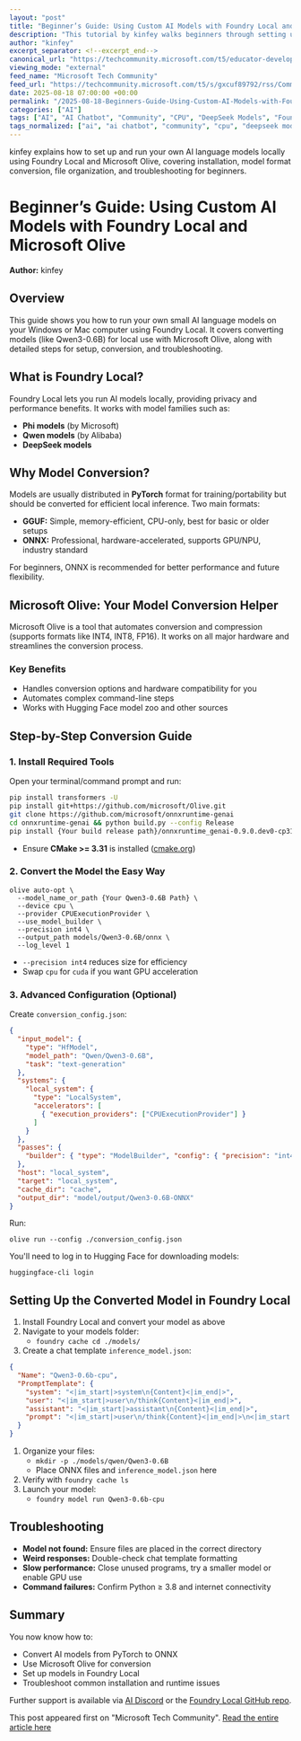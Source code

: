 ```yaml
---
layout: "post"
title: "Beginner’s Guide: Using Custom AI Models with Foundry Local and Microsoft Olive"
description: "This tutorial by kinfey walks beginners through setting up custom AI language models such as Qwen3-0.6B on their local machine using Foundry Local. The guide covers model format differences, why and how to convert models, a step-by-step process using Microsoft Olive, required folder structures, troubleshooting common errors, and tips for maximizing local AI performance."
author: "kinfey"
excerpt_separator: <!--excerpt_end-->
canonical_url: "https://techcommunity.microsoft.com/t5/educator-developer-blog/how-to-use-custom-models-with-foundry-local-a-beginner-s-guide/ba-p/4428857"
viewing_mode: "external"
feed_name: "Microsoft Tech Community"
feed_url: "https://techcommunity.microsoft.com/t5/s/gxcuf89792/rss/Community"
date: 2025-08-18 07:00:00 +00:00
permalink: "/2025-08-18-Beginners-Guide-Using-Custom-AI-Models-with-Foundry-Local-and-Microsoft-Olive.html"
categories: ["AI"]
tags: ["AI", "AI Chatbot", "Community", "CPU", "DeepSeek Models", "Foundry Local", "GGUF", "GPU", "Hugging Face", "INT4", "Local Inference", "Mac", "Microsoft Olive", "Model Compression", "Model Conversion", "ONNX", "Phi Models", "Python", "PyTorch", "Qwen Models", "Qwen3 0.6B", "Transformers", "Windows"]
tags_normalized: ["ai", "ai chatbot", "community", "cpu", "deepseek models", "foundry local", "gguf", "gpu", "hugging face", "int4", "local inference", "mac", "microsoft olive", "model compression", "model conversion", "onnx", "phi models", "python", "pytorch", "qwen models", "qwen3 0dot6b", "transformers", "windows"]
---
```


kinfey explains how to set up and run your own AI language models locally using Foundry Local and Microsoft Olive, covering installation, model format conversion, file organization, and troubleshooting for beginners.<!--excerpt_end-->

# Beginner’s Guide: Using Custom AI Models with Foundry Local and Microsoft Olive

**Author:** kinfey

## Overview

This guide shows you how to run your own small AI language models on your Windows or Mac computer using Foundry Local. It covers converting models (like Qwen3-0.6B) for local use with Microsoft Olive, along with detailed steps for setup, conversion, and troubleshooting.

## What is Foundry Local?

Foundry Local lets you run AI models locally, providing privacy and performance benefits. It works with model families such as:

- **Phi models** (by Microsoft)
- **Qwen models** (by Alibaba)
- **DeepSeek models**

## Why Model Conversion?

Models are usually distributed in **PyTorch** format for training/portability but should be converted for efficient local inference. Two main formats:

- **GGUF:** Simple, memory-efficient, CPU-only, best for basic or older setups
- **ONNX:** Professional, hardware-accelerated, supports GPU/NPU, industry standard

For beginners, ONNX is recommended for better performance and future flexibility.

## Microsoft Olive: Your Model Conversion Helper

Microsoft Olive is a tool that automates conversion and compression (supports formats like INT4, INT8, FP16). It works on all major hardware and streamlines the conversion process.

### Key Benefits

- Handles conversion options and hardware compatibility for you
- Automates complex command-line steps
- Works with Hugging Face model zoo and other sources

## Step-by-Step Conversion Guide

### 1. Install Required Tools

Open your terminal/command prompt and run:

```bash
pip install transformers -U
pip install git+https://github.com/microsoft/Olive.git
git clone https://github.com/microsoft/onnxruntime-genai
cd onnxruntime-genai && python build.py --config Release
pip install {Your build release path}/onnxruntime_genai-0.9.0.dev0-cp311-cp311-linux_x86_64.whl
```

- Ensure **CMake >= 3.31** is installed ([cmake.org](https://cmake.org/download/))

### 2. Convert the Model the Easy Way

```
olive auto-opt \
  --model_name_or_path {Your Qwen3-0.6B Path} \
  --device cpu \
  --provider CPUExecutionProvider \
  --use_model_builder \
  --precision int4 \
  --output_path models/Qwen3-0.6B/onnx \
  --log_level 1
```

- `--precision int4` reduces size for efficiency
- Swap `cpu` for `cuda` if you want GPU acceleration

### 3. Advanced Configuration (Optional)

Create `conversion_config.json`:

```json
{
  "input_model": {
    "type": "HfModel",
    "model_path": "Qwen/Qwen3-0.6B",
    "task": "text-generation"
  },
  "systems": {
    "local_system": {
      "type": "LocalSystem",
      "accelerators": [
        { "execution_providers": ["CPUExecutionProvider"] }
      ]
    }
  },
  "passes": {
    "builder": { "type": "ModelBuilder", "config": { "precision": "int4" } }
  },
  "host": "local_system",
  "target": "local_system",
  "cache_dir": "cache",
  "output_dir": "model/output/Qwen3-0.6B-ONNX"
}
```

Run:

```
olive run --config ./conversion_config.json
```

You'll need to log in to Hugging Face for downloading models:

```
huggingface-cli login
```

## Setting Up the Converted Model in Foundry Local

1. Install Foundry Local and convert your model as above
2. Navigate to your models folder:
   - `foundry cache cd ./models/`
3. Create a chat template `inference_model.json`:

```json
{
  "Name": "Qwen3-0.6b-cpu",
  "PromptTemplate": {
    "system": "<|im_start|>system\n{Content}<|im_end|>",
    "user": "<|im_start|>user\n/think{Content}<|im_end|>",
    "assistant": "<|im_start|>assistant\n{Content}<|im_end|>",
    "prompt": "<|im_start|>user\n/think{Content}<|im_end|>\n<|im_start|>assistant"
  }
}
```

1. Organize your files:
   - `mkdir -p ./models/qwen/Qwen3-0.6B`
   - Place ONNX files and `inference_model.json` here
2. Verify with `foundry cache ls`
3. Launch your model:
   - `foundry model run Qwen3-0.6b-cpu`

## Troubleshooting

- **Model not found:** Ensure files are placed in the correct directory
- **Weird responses:** Double-check chat template formatting
- **Slow performance:** Close unused programs, try a smaller model or enable GPU use
- **Command failures:** Confirm Python ≥ 3.8 and internet connectivity

## Summary

You now know how to:

- Convert AI models from PyTorch to ONNX
- Use Microsoft Olive for conversion
- Set up models in Foundry Local
- Troubleshoot common installation and runtime issues

Further support is available via [AI Discord](https://aka.ms/ai/discord) or the [Foundry Local GitHub repo](https://github.com/microsoft/foundry-Local).

This post appeared first on "Microsoft Tech Community". [Read the entire article here](https://techcommunity.microsoft.com/t5/educator-developer-blog/how-to-use-custom-models-with-foundry-local-a-beginner-s-guide/ba-p/4428857)
